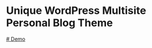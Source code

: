 # Unique WordPress Multisite Personal Blog Theme
<a href="http://as.iblogger.org" target="_blank"># Demo</a>

